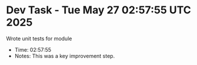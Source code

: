 # Dev Task - Tue May 27 02:57:55 UTC 2025
Wrote unit tests for module
- Time: 02:57:55
- Notes: This was a key improvement step.
